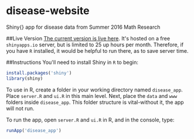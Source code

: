 # disease-website
Shiny{} app for disease data from Summer 2016 Math Research

##Live Version
[The current version is live here](https://msandgren.shinyapps.io/Diseases_2/). It's hosted on a free `shinyapps.io` server, but is limited to 25 up hours per month. Therefore, if you have `R` installed, it would be helpful to run there, as to save server time.

##Instructions
You'll need to install Shiny in `R` to begin: 
```R
install.packages('shiny')
library(shiny)
```

To use in R, create a folder in your working directory named `disease_app`. Place `server.R` and `ui.R` in this main level. Next, place the `data` and `www` folders inside `disease_app`. This folder structure is vital-without it, the app will not run.

To run the app, open `server.R` and `ui.R` in R, and in the console, type: 
```R
runApp('disease_app')
```

